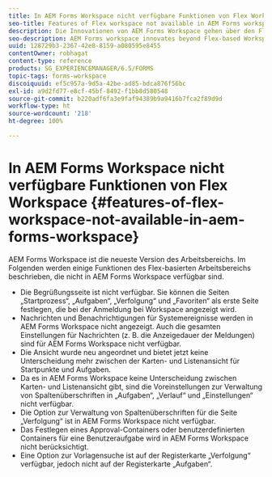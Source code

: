 ```yaml
---
title: In AEM Forms Workspace nicht verfügbare Funktionen von Flex Workspace
seo-title: Features of Flex workspace not available in AEM Forms workspace
description: Die Innovationen von AEM Forms Workspace gehen über den Flex-basierten Arbeitsbereich hinaus. Lesen Sie mehr über die Unterschiede in Features und Funktionen.
seo-description: AEM Forms workspace innovates beyond Flex-based Workspace. Read about the differences in features and capabilities.
uuid: 128729b3-2367-42e8-8159-a080595e8455
contentOwner: robhagat
content-type: reference
products: SG_EXPERIENCEMANAGER/6.5/FORMS
topic-tags: forms-workspace
discoiquuid: ef5c957a-9d5a-42be-ad85-bdca876f56bc
exl-id: a9d2fd77-e8cf-45bf-8492-f1bb8d580548
source-git-commit: b220adf6fa3e9faf94389b9a9416b7fca2f89d9d
workflow-type: ht
source-wordcount: '218'
ht-degree: 100%

---
```


# In AEM Forms Workspace nicht verfügbare Funktionen von Flex Workspace {#features-of-flex-workspace-not-available-in-aem-forms-workspace}

AEM Forms Workspace ist die neueste Version des Arbeitsbereichs. Im Folgenden werden einige Funktionen des Flex-basierten Arbeitsbereichs beschrieben, die nicht in AEM Forms Workspace verfügbar sind.

* Die Begrüßungsseite ist nicht verfügbar. Sie können die Seiten „Startprozess“, „Aufgaben“, „Verfolgung“ und „Favoriten“ als erste Seite festlegen, die bei der Anmeldung bei Workspace angezeigt wird.
* Nachrichten und Benachrichtigungen für Systemereignisse werden in AEM Forms Workspace nicht angezeigt. Auch die gesamten Einstellungen für Nachrichten (z. B. die Anzeigedauer der Meldungen) sind für AEM Forms Workspace nicht verfügbar.
* Die Ansicht wurde neu angeordnet und bietet jetzt keine Unterscheidung mehr zwischen der Karten- und Listenansicht für Startpunkte und Aufgaben.
* Da es in AEM Forms Workspace keine Unterscheidung zwischen Karten- und Listenansicht gibt, sind die Voreinstellungen zur Verwaltung von Spaltenüberschriften in „Aufgaben“, „Verlauf“ und „Einstellungen“ nicht verfügbar.
* Die Option zur Verwaltung von Spaltenüberschriften für die Seite „Verfolgung“ ist in AEM Forms Workspace nicht verfügbar.
* Das Festlegen eines Approval-Containers oder benutzerdefinierten Containers für eine Benutzeraufgabe wird in AEM Forms Workspace nicht berücksichtigt.
* Eine Option zur Vorlagensuche ist auf der Registerkarte „Verfolgung“ verfügbar, jedoch nicht auf der Registerkarte „Aufgaben“.
